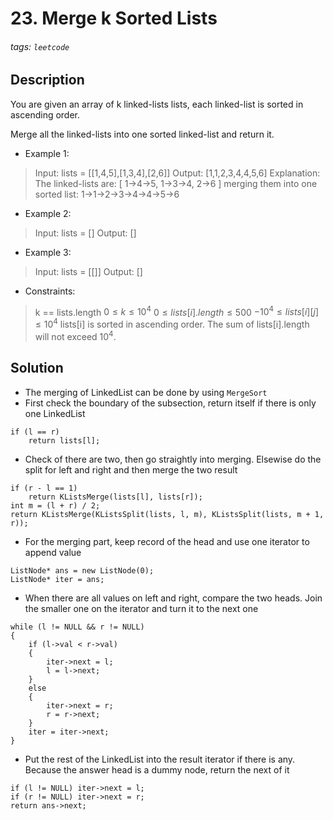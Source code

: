 # 23. Merge k Sorted Lists
###### tags: `leetcode`
## Description
You are given an array of k linked-lists lists, each linked-list is sorted in ascending order.

Merge all the linked-lists into one sorted linked-list and return it.

- Example 1:

>Input: lists = [[1,4,5],[1,3,4],[2,6]]
Output: [1,1,2,3,4,4,5,6]
>Explanation: The linked-lists are:
[
  1->4->5,
  1->3->4,
  2->6
]
merging them into one sorted list:
1->1->2->3->4->4->5->6

- Example 2:

>Input: lists = []
Output: []

- Example 3:

>Input: lists = [[]]
Output: []

- Constraints:
>k == lists.length
$0 \leq k \leq 10^4$
$0 \leq lists[i].length \leq 500$
$-10^4 \leq lists[i][j] \leq 10^4$
lists[i] is sorted in ascending order.
The sum of lists[i].length will not exceed $10^4$.

## Solution
- The merging of LinkedList can be done by using `MergeSort`
- First check the boundary of the subsection, return itself if there is only one LinkedList
```cpp=
if (l == r)
    return lists[l];
```
- Check of there are two, then go straightly into merging. Elsewise do the split for left and right and then merge the two result
```cpp=
if (r - l == 1)
    return KListsMerge(lists[l], lists[r]);
int m = (l + r) / 2;
return KListsMerge(KListsSplit(lists, l, m), KListsSplit(lists, m + 1, r));
```
- For the merging part, keep record of the head and use one iterator to append value
```cpp=
ListNode* ans = new ListNode(0);
ListNode* iter = ans;
```
- When there are all values on left and right, compare the two heads. Join the smaller one on the iterator and turn it to the next one
```cpp=
while (l != NULL && r != NULL)
{
    if (l->val < r->val)
    {
        iter->next = l;
        l = l->next;
    }
    else
    {
        iter->next = r;
        r = r->next;
    }
    iter = iter->next;
}
```
- Put the rest of the LinkedList into the result iterator if there is any. Because the answer head is a dummy node, return the next of it
```cpp=
if (l != NULL) iter->next = l;
if (r != NULL) iter->next = r;
return ans->next;
```